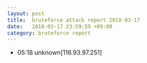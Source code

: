 ```yaml
---
layout: post
title:  bruteforce attack report 2018-03-17
date:   2018-03-17 23:59:59 +09:00
category: bruteforce report
---
```


* 05:18 unknown[116.93.97.251]
